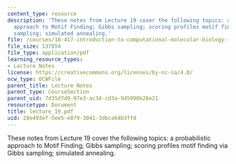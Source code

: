 ```yaml
---
content_type: resource
description: 'These notes from Lecture 19 cover the following topics: a probabilistic
  approach to Motif Finding; Gibbs sampling; scoring profiles motif finding via Gibbs
  sampling; simulated annealing.'
file: /courses/18-417-introduction-to-computational-molecular-biology-fall-2004/28e493ef5ee5e07930413dbca64b3ffd_lecture_19.pdf
file_size: 137854
file_type: application/pdf
learning_resource_types:
- Lecture Notes
license: https://creativecommons.org/licenses/by-nc-sa/4.0/
ocw_type: OCWFile
parent_title: Lecture Notes
parent_type: CourseSection
parent_uid: 7d35d7d9-97e3-ac34-cd3a-945090b26e21
resourcetype: Document
title: lecture_19.pdf
uid: 28e493ef-5ee5-e079-3041-3dbca64b3ffd
---
```

These notes from Lecture 19 cover the following topics: a probabilistic approach to Motif Finding; Gibbs sampling; scoring profiles motif finding via Gibbs sampling; simulated annealing.